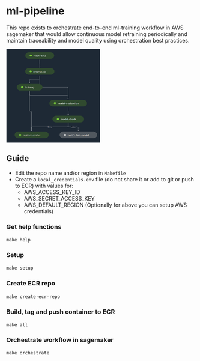 # ml-pipeline

This repo exists to orchestrate end-to-end ml-training workflow in AWS sagemaker that would allow continuous model retraining periodically and maintain traceability and model quality using orchestration best practices.  


<img src="./metadata/images/pipeline_graph.PNG" width=250 height=250 align="center">


## Guide
* Edit the repo name and/or region in ```Makefile``` 
* Create a ```local_credentials.env``` file (do not share it or add to git or push to ECR) with values for:
    * AWS_ACCESS_KEY_ID
    * AWS_SECRET_ACCESS_KEY
    * AWS_DEFAULT_REGION
    (Optionally for above you can setup AWS credentials)

    
### Get help functions

```shell 
make help
```

### Setup
```shell
make setup
```

### Create ECR repo
```shell
make create-ecr-repo
```


### Build, tag and push container to ECR
```shell
make all
``` 

### Orchestrate workflow in sagemaker
```shell
make orchestrate
```
